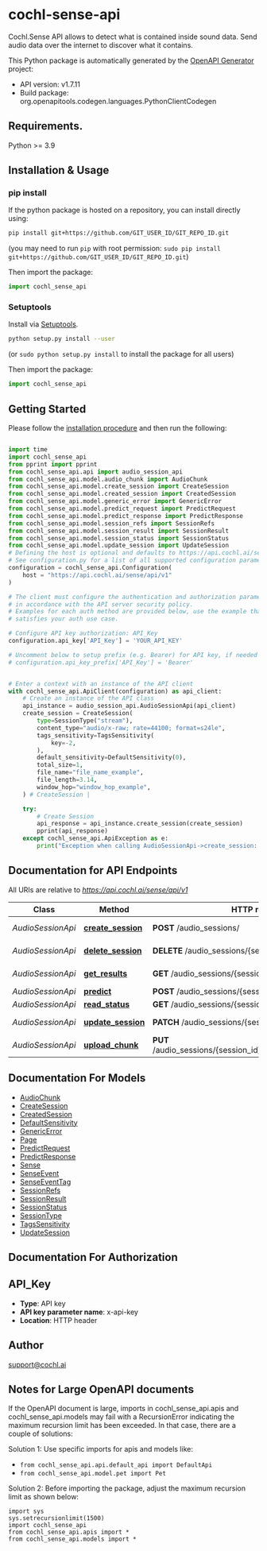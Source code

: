 # cochl-sense-api
Cochl.Sense API allows to detect what is contained inside sound data. Send audio
data over the internet to discover what it contains.


This Python package is automatically generated by the [OpenAPI Generator](https://openapi-generator.tech) project:

- API version: v1.7.11
- Build package: org.openapitools.codegen.languages.PythonClientCodegen

## Requirements.

Python >= 3.9

## Installation & Usage
### pip install

If the python package is hosted on a repository, you can install directly using:

```sh
pip install git+https://github.com/GIT_USER_ID/GIT_REPO_ID.git
```
(you may need to run `pip` with root permission: `sudo pip install git+https://github.com/GIT_USER_ID/GIT_REPO_ID.git`)

Then import the package:
```python
import cochl_sense_api
```

### Setuptools

Install via [Setuptools](http://pypi.python.org/pypi/setuptools).

```sh
python setup.py install --user
```
(or `sudo python setup.py install` to install the package for all users)

Then import the package:
```python
import cochl_sense_api
```

## Getting Started

Please follow the [installation procedure](#installation--usage) and then run the following:

```python

import time
import cochl_sense_api
from pprint import pprint
from cochl_sense_api.api import audio_session_api
from cochl_sense_api.model.audio_chunk import AudioChunk
from cochl_sense_api.model.create_session import CreateSession
from cochl_sense_api.model.created_session import CreatedSession
from cochl_sense_api.model.generic_error import GenericError
from cochl_sense_api.model.predict_request import PredictRequest
from cochl_sense_api.model.predict_response import PredictResponse
from cochl_sense_api.model.session_refs import SessionRefs
from cochl_sense_api.model.session_result import SessionResult
from cochl_sense_api.model.session_status import SessionStatus
from cochl_sense_api.model.update_session import UpdateSession
# Defining the host is optional and defaults to https://api.cochl.ai/sense/api/v1
# See configuration.py for a list of all supported configuration parameters.
configuration = cochl_sense_api.Configuration(
    host = "https://api.cochl.ai/sense/api/v1"
)

# The client must configure the authentication and authorization parameters
# in accordance with the API server security policy.
# Examples for each auth method are provided below, use the example that
# satisfies your auth use case.

# Configure API key authorization: API_Key
configuration.api_key['API_Key'] = 'YOUR_API_KEY'

# Uncomment below to setup prefix (e.g. Bearer) for API key, if needed
# configuration.api_key_prefix['API_Key'] = 'Bearer'


# Enter a context with an instance of the API client
with cochl_sense_api.ApiClient(configuration) as api_client:
    # Create an instance of the API class
    api_instance = audio_session_api.AudioSessionApi(api_client)
    create_session = CreateSession(
        type=SessionType("stream"),
        content_type="audio/x-raw; rate=44100; format=s24le",
        tags_sensitivity=TagsSensitivity(
            key=-2,
        ),
        default_sensitivity=DefaultSensitivity(0),
        total_size=1,
        file_name="file_name_example",
        file_length=3.14,
        window_hop="window_hop_example",
    ) # CreateSession | 

    try:
        # Create Session
        api_response = api_instance.create_session(create_session)
        pprint(api_response)
    except cochl_sense_api.ApiException as e:
        print("Exception when calling AudioSessionApi->create_session: %s\n" % e)
```

## Documentation for API Endpoints

All URIs are relative to *https://api.cochl.ai/sense/api/v1*

Class | Method | HTTP request | Description
------------ | ------------- | ------------- | -------------
*AudioSessionApi* | [**create_session**](docs/AudioSessionApi.md#create_session) | **POST** /audio_sessions/ | Create Session
*AudioSessionApi* | [**delete_session**](docs/AudioSessionApi.md#delete_session) | **DELETE** /audio_sessions/{session_id} | Delete Session
*AudioSessionApi* | [**get_results**](docs/AudioSessionApi.md#get_results) | **GET** /audio_sessions/{session_id}/results | Get File Result
*AudioSessionApi* | [**predict**](docs/AudioSessionApi.md#predict) | **POST** /audio_sessions/{session_id}/predict | Predict
*AudioSessionApi* | [**read_status**](docs/AudioSessionApi.md#read_status) | **GET** /audio_sessions/{session_id}/status | Read Status
*AudioSessionApi* | [**update_session**](docs/AudioSessionApi.md#update_session) | **PATCH** /audio_sessions/{session_id} | Update Session
*AudioSessionApi* | [**upload_chunk**](docs/AudioSessionApi.md#upload_chunk) | **PUT** /audio_sessions/{session_id}/chunks/{chunk_sequence} | Upload Chunk


## Documentation For Models

 - [AudioChunk](docs/AudioChunk.md)
 - [CreateSession](docs/CreateSession.md)
 - [CreatedSession](docs/CreatedSession.md)
 - [DefaultSensitivity](docs/DefaultSensitivity.md)
 - [GenericError](docs/GenericError.md)
 - [Page](docs/Page.md)
 - [PredictRequest](docs/PredictRequest.md)
 - [PredictResponse](docs/PredictResponse.md)
 - [Sense](docs/Sense.md)
 - [SenseEvent](docs/SenseEvent.md)
 - [SenseEventTag](docs/SenseEventTag.md)
 - [SessionRefs](docs/SessionRefs.md)
 - [SessionResult](docs/SessionResult.md)
 - [SessionStatus](docs/SessionStatus.md)
 - [SessionType](docs/SessionType.md)
 - [TagsSensitivity](docs/TagsSensitivity.md)
 - [UpdateSession](docs/UpdateSession.md)


## Documentation For Authorization


## API_Key

- **Type**: API key
- **API key parameter name**: x-api-key
- **Location**: HTTP header


## Author

support@cochl.ai


## Notes for Large OpenAPI documents
If the OpenAPI document is large, imports in cochl_sense_api.apis and cochl_sense_api.models may fail with a
RecursionError indicating the maximum recursion limit has been exceeded. In that case, there are a couple of solutions:

Solution 1:
Use specific imports for apis and models like:
- `from cochl_sense_api.api.default_api import DefaultApi`
- `from cochl_sense_api.model.pet import Pet`

Solution 2:
Before importing the package, adjust the maximum recursion limit as shown below:
```
import sys
sys.setrecursionlimit(1500)
import cochl_sense_api
from cochl_sense_api.apis import *
from cochl_sense_api.models import *
```
